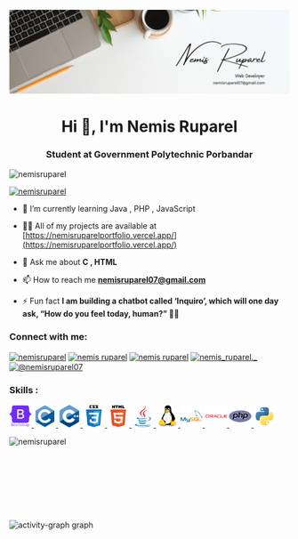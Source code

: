 ![logo](https://raw.githubusercontent.com/NemisRuparel/NemisRuparel/7397ed30b2d6f8b5c053ba778d3c1cc32da7966b/github%20banner.1.png)
<h1 align="center">Hi 👋, I'm Nemis Ruparel</h1>
<h3 align="center">Student at Government Polytechnic Porbandar</h3>

<p align="left"> <img src="https://komarev.com/ghpvc/?username=nemisruparel&label=Profile%200views&color=0e75b6&style=flat" alt="nemisruparel" /> </p>

<p align="left"> <a href="https://twitter.com/nemisruparel" target="blank"><img src="https://img.shields.io/twitter/follow/nemisruparel?logo=twitter&style=for-the-badge" alt="nemisruparel" /></a> </p>

- 🌱 I’m currently learning Java , PHP , JavaScript

- 👨‍💻 All of my projects are available at [https://nemisruparelportfolio.vercel.app/](https://nemisruparelportfolio.vercel.app/)

- 💬 Ask me about **C , HTML**

- 📫 How to reach me **nemisruparel07@gmail.com**

- ⚡ Fun fact **I am building a chatbot called ‘Inquiro’, which will one day ask, “How do you feel today, human?” 🤖🍳**

<h3 align="left">Connect with me:</h3>
<p align="left">
<a href="https://twitter.com/nemisruparel" target="blank"><img align="center" src="https://raw.githubusercontent.com/rahuldkjain/github-profile-readme-generator/master/src/images/icons/Social/twitter.svg" alt="nemisruparel" height="30" width="40" /></a>
<a href="https://linkedin.com/in/nemis ruparel" target="blank"><img align="center" src="https://raw.githubusercontent.com/rahuldkjain/github-profile-readme-generator/master/src/images/icons/Social/linked-in-alt.svg" alt="nemis ruparel" height="30" width="40" /></a>
<a href="https://fb.com/nemis ruparel" target="blank"><img align="center" src="https://raw.githubusercontent.com/rahuldkjain/github-profile-readme-generator/master/src/images/icons/Social/facebook.svg" alt="nemis ruparel" height="30" width="40" /></a>
<a href="https://instagram.com/nemis_ruparel._" target="blank"><img align="center" src="https://raw.githubusercontent.com/rahuldkjain/github-profile-readme-generator/master/src/images/icons/Social/instagram.svg" alt="nemis_ruparel._" height="30" width="40" /></a>
<a href="https://www.hackerrank.com/@nemisruparel07" target="blank"><img align="center" src="https://raw.githubusercontent.com/rahuldkjain/github-profile-readme-generator/master/src/images/icons/Social/hackerrank.svg" alt="@nemisruparel07" height="30" width="40" /></a>
</p>

<h3 align="left">Skills :</h3>
<p align="left"> <a href="https://getbootstrap.com" target="_blank" rel="noreferrer"> <img src="https://raw.githubusercontent.com/devicons/devicon/master/icons/bootstrap/bootstrap-plain-wordmark.svg" alt="bootstrap" width="40" height="40"/> </a> <a href="https://www.cprogramming.com/" target="_blank" rel="noreferrer"> <img src="https://raw.githubusercontent.com/devicons/devicon/master/icons/c/c-original.svg" alt="c" width="40" height="40"/> </a> <a href="https://www.w3schools.com/cpp/" target="_blank" rel="noreferrer"> <img src="https://raw.githubusercontent.com/devicons/devicon/master/icons/cplusplus/cplusplus-original.svg" alt="cplusplus" width="40" height="40"/> </a> <a href="https://www.w3schools.com/css/" target="_blank" rel="noreferrer"> <img src="https://raw.githubusercontent.com/devicons/devicon/master/icons/css3/css3-original-wordmark.svg" alt="css3" width="40" height="40"/> </a> <a href="https://www.w3.org/html/" target="_blank" rel="noreferrer"> <img src="https://raw.githubusercontent.com/devicons/devicon/master/icons/html5/html5-original-wordmark.svg" alt="html5" width="40" height="40"/> </a> <a href="https://www.java.com" target="_blank" rel="noreferrer"> <img src="https://raw.githubusercontent.com/devicons/devicon/master/icons/java/java-original.svg" alt="java" width="40" height="40"/> </a> <a href="https://www.linux.org/" target="_blank" rel="noreferrer"> <img src="https://raw.githubusercontent.com/devicons/devicon/master/icons/linux/linux-original.svg" alt="linux" width="40" height="40"/> </a> <a href="https://www.mysql.com/" target="_blank" rel="noreferrer"> <img src="https://raw.githubusercontent.com/devicons/devicon/master/icons/mysql/mysql-original-wordmark.svg" alt="mysql" width="40" height="40"/> </a> <a href="https://www.oracle.com/" target="_blank" rel="noreferrer"> <img src="https://raw.githubusercontent.com/devicons/devicon/master/icons/oracle/oracle-original.svg" alt="oracle" width="40" height="40"/> </a> <a href="https://www.php.net" target="_blank" rel="noreferrer"> <img src="https://raw.githubusercontent.com/devicons/devicon/master/icons/php/php-original.svg" alt="php" width="40" height="40"/> </a> <a href="https://www.python.org" target="_blank" rel="noreferrer"> <img src="https://raw.githubusercontent.com/devicons/devicon/master/icons/python/python-original.svg" alt="python" width="40" height="40"/> </a> </p>

<p><img align="left" src="https://github-readme-stats.vercel.app/api/top-langs?username=nemisruparel&show_icons=true&locale=en&layout=compact" alt="nemisruparel" width="450"height="150"/></p>
  <img src="https://github-readme-activity-graph.vercel.app/graph?username=NemisRuparel&custom_title=Contibution%20Graph&theme=dark&area=false&hide_border=false&hide_title=false" width="300"height="150"alt="activity-graph graph"  />&nbsp;&nbsp;

